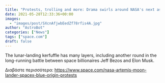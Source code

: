 ```yaml
---
title: "Protests, trolling and more: Drama swirls around NASA's next astronaut moon lander"
date: 2021-05-28T12:33:36+00:00
images:
  - "images/post/SXcnAfjwbEedZf78rfis4A.jpg"
author: "AstroBot"
categories: ["News"]
tags: ["space.com"]
draft: false
---
```


The lunar-landing kerfuffle has many layers, including another round in the long-running battle between space billionaires Jeff Bezos and Elon Musk. 

Διαβάστε περισσότερα: https://www.space.com/nasa-artemis-moon-lander-spacex-blue-origin-protests
